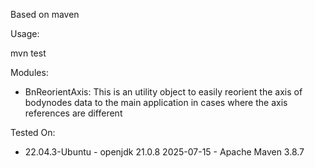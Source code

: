 

Based on maven 

Usage:

mvn test

Modules:
  - BnReorientAxis: This is an utility object to easily reorient the axis of bodynodes data to the main
                    application in cases where the axis references are different 

Tested On:
  - 22.04.3-Ubuntu - openjdk 21.0.8 2025-07-15 - Apache Maven 3.8.7



